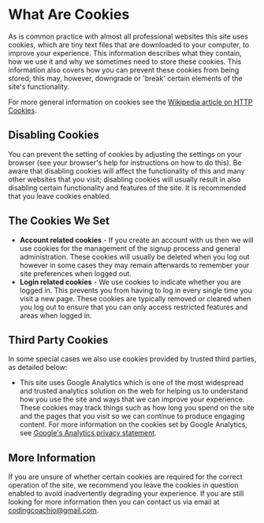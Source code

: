 # What Are Cookies

As is common practice with almost all professional websites this site uses cookies, which are tiny text files that are downloaded to your computer, to improve your experience. This information describes what they contain, how we use it and why we sometimes need to store these cookies. This information also covers how you can prevent these cookies from being stored; this may, however, downgrade or 'break' certain elements of the site's functionality.

For more general information on cookies see the [Wikipedia article on HTTP Cookies](https://en.wikipedia.org/wiki/HTTP_cookie).

## Disabling Cookies

You can prevent the setting of cookies by adjusting the settings on your browser (see your browser's help for instructions on how to do this). Be aware that disabling cookies will affect the functionality of this and many other websites that you visit; disabling cookies will usually result in also disabling certain functionality and features of the site. It is recommended that you leave cookies enabled.

## The Cookies We Set

*  **Account related cookies** - If you create an account with us then we will use cookies for the management of the signup process and general administration. These cookies will usually be deleted when you log out however in some cases they may remain afterwards to remember your site preferences when logged out.
* **Login related cookies** - We use cookies to indicate whether you are logged in. This prevents you from having to log in every single time you visit a new page. These cookies are typically removed or cleared when you log out to ensure that you can only access restricted features and areas when logged in.

## Third Party Cookies

In some special cases we also use cookies provided by trusted third parties, as detailed below:

* This site uses Google Analytics which is one of the most widespread and trusted analytics solution on the web for helping us to understand how you use the site and ways that we can improve your experience. These cookies may track things such as how long you spend on the site and the pages that you visit so we can continue to produce engaging content. For more information on the cookies set by Google Analytics, see [Google's Analytics privacy statement](https://support.google.com/analytics/answer/6004245).

## More Information

If you are unsure of whether certain cookies are required for the correct operation of the site, we recommend you leave the cookies in question enabled to avoid inadvertently degrading your experience. If you are still looking for more information then you can contact us via email at <codingcoachio@gmail.com>.

